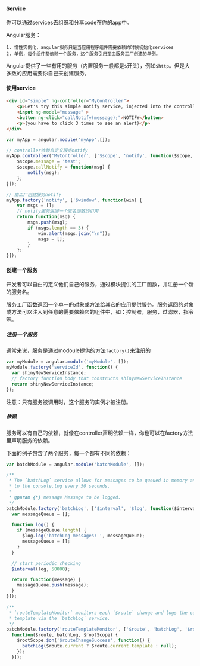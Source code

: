 #### Service

你可以通过services去组织和分享code在你的app中。

Angular服务：

    1. 惰性实例化，angular服务只是当应用程序组件需要依赖的时候初始化services
    2. 单例，每个组件都依赖一个服务，这个服务引用至由服务工厂创建的单例。

Angular提供了一些有用的服务（内置服务一般都是`$`开头），例如`$http`。但是大多数的应用需要你自己来创建服务。

#### 使用service

```html
<div id="simple" ng-controller="MyController">
    <p>Let's try this simple notify service, injected into the controller...</p>
    <input ng-model="message" >
    <button ng-click="callNotify(message);">NOTIFY</button>
    <p>(you have to click 3 times to see an alert)</p>
</div>
```

```javascript
var myApp = angular.module('myApp',[]);

// controller依赖自定义服务notify
myApp.controller('MyController', ['$scope', 'notify', function($scope, notify) {
    $scope.message = 'test';
    $scope.callNotify = function(msg) {
        notify(msg);
    };
}]);

// 由工厂创建服务notify
myApp.factory('notify', ['$window', function(win) {
    var msgs = [];
    // notify服务返回一个匿名函数的引用
    return function(msg) {
        msgs.push(msg);
        if (msgs.length == 3) {
            win.alert(msgs.join("\n"));
            msgs = [];
        }
    };
}]);
```

#### 创建一个服务

开发者可以自由的定义他们自己的服务，通过模块提供的工厂函数，并注册一个新的服务名。

服务工厂函数返回一个单一的对象或方法给其它的应用提供服务。服务返回的对象或方法可以注入到任意的需要依赖它的组件中，如：控制器，服务，过滤器，指令等。

##### 注册一个服务

通常来说，服务是通过modoule提供的方法`factory()`来注册的

```javascript
var myModule = angular.module('myModule', []);
myModule.factory('serviceId', function() {
  var shinyNewServiceInstance;
  // factory function body that constructs shinyNewServiceInstance
  return shinyNewServiceInstance;
});
```
注意：只有服务被调用时，这个服务的实例才被注册。

##### 依赖

服务可以有自己的依赖，就像在controller声明依赖一样，你也可以在factory方法里声明服务的依赖。

下面的例子包含了两个服务，每一个都有不同的依赖：

```javascript
var batchModule = angular.module('batchModule', []);

/**
 * The `batchLog` service allows for messages to be queued in memory and flushed
 * to the console.log every 50 seconds.
 *
 * @param {*} message Message to be logged.
 */
batchModule.factory('batchLog', ['$interval', '$log', function($interval, $log) {
  var messageQueue = [];

  function log() {
    if (messageQueue.length) {
      $log.log('batchLog messages: ', messageQueue);
      messageQueue = [];
    }
  }

  // start periodic checking
  $interval(log, 50000);

  return function(message) {
    messageQueue.push(message);
  }
}]);

/**
 * `routeTemplateMonitor` monitors each `$route` change and logs the current
 * template via the `batchLog` service.
 */
batchModule.factory('routeTemplateMonitor', ['$route', 'batchLog', '$rootScope',
  function($route, batchLog, $rootScope) {
    $rootScope.$on('$routeChangeSuccess', function() {
      batchLog($route.current ? $route.current.template : null);
    });
  }]);
```

